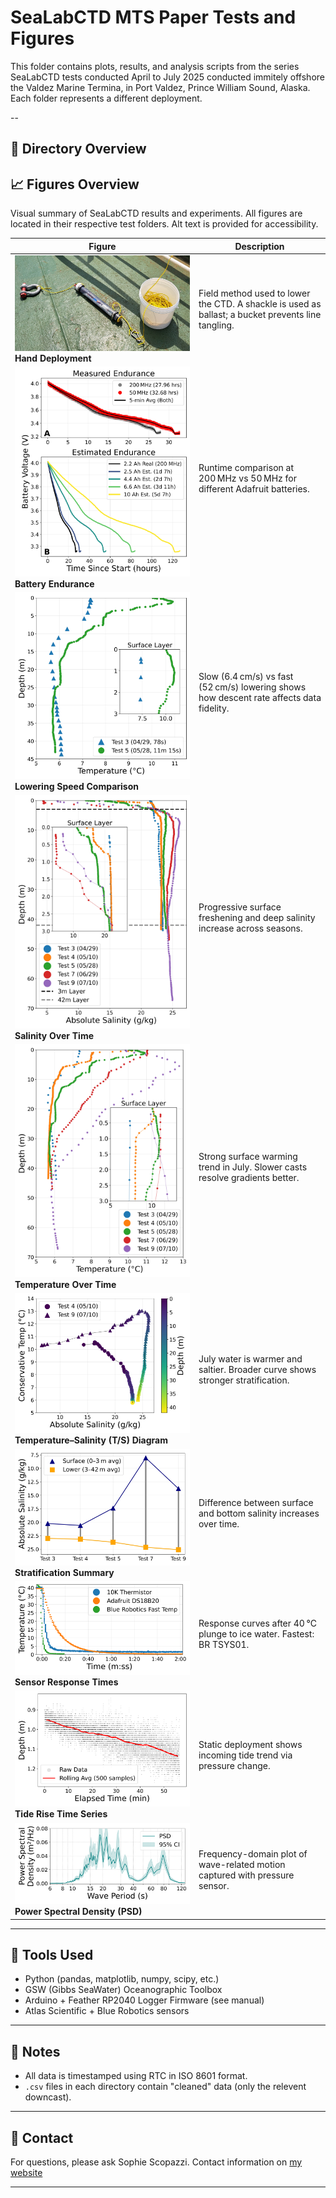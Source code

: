 # SeaLabCTD MTS Paper Tests and Figures

This folder contains plots, results, and analysis scripts from the series SeaLabCTD tests conducted April to July 2025 conducted immitely offshore the Valdez Marine Termina, in Port Valdez, Prince William Sound, Alaska. Each folder represents a different deployment.

--

## 📁 Directory Overview

## 📈 Figures Overview

Visual summary of SeaLabCTD results and experiments. All figures are located in their respective test folders. Alt text is provided for accessibility.

| Figure | Description |
|--------|-------------|
| ![Hand deployment with SeaLabCTD, shackle and bucket for rope](handDeploymentMethod.jpg)<br>**Hand Deployment** | Field method used to lower the CTD. A shackle is used as ballast; a bucket prevents line tangling. |
| ![Battery test results showing endurance vs clock speed](10testEndurance/testEndurance_battV_real_and_estimate.jpg)<br>**Battery Endurance** | Runtime comparison at 200 MHz vs 50 MHz for different Adafruit batteries. |
| ![Deployment speed effect on data resolution](loweringSpeed/loweringSpeed_temp.jpg)<br>**Lowering Speed Comparison** | Slow (6.4 cm/s) vs fast (52 cm/s) lowering shows how descent rate affects data fidelity. |
| ![Salinity profiles from April to July, inset highlights surface layer](multiVMT/allTests_salt.jpg)<br>**Salinity Over Time** | Progressive surface freshening and deep salinity increase across seasons. |
| ![Temperature profiles from April to July, warmer surface over time](multiVMT/allTests_temp.jpg)<br>**Temperature Over Time** | Strong surface warming trend in July. Slower casts resolve gradients better. |
| ![T-S plot of two profiles, showing stratification increase](multiVMT/TS_combined_Test4_Test9.jpg)<br>**Temperature–Salinity (T/S) Diagram** | July water is warmer and saltier. Broader curve shows stronger stratification. |
| ![Bar chart of surface and deep salinity averages over time](multiVMT/allTests_stratification.jpg)<br>**Stratification Summary** | Difference between surface and bottom salinity increases over time. |
| ![Thermal response test of three sensors](12tempResponse/testTwelveTempResponse_mainplot_skinny.png)<br>**Sensor Response Times** | Response curves after 40 °C plunge to ice water. Fastest: BR TSYS01. |
| ![Pressure depth trace with long-period trend from tide](11durationTsunami/testElevenDuration_waves_.jpg)<br>**Tide Rise Time Series** | Static deployment shows incoming tide trend via pressure change. |
| ![PSD analysis of detrended depth data showing wave energy](11durationTsunami/PSD_plot_skinny.png)<br>**Power Spectral Density (PSD)** | Frequency-domain plot of wave-related motion captured with pressure sensor. |

---

## 🧰 Tools Used
- Python (pandas, matplotlib, numpy, scipy, etc.)
- GSW (Gibbs SeaWater) Oceanographic Toolbox
- Arduino + Feather RP2040 Logger Firmware (see manual)
- Atlas Scientific + Blue Robotics sensors
---

## 📎 Notes
- All data is timestamped using RTC in ISO 8601 format.
- `.csv` files in each directory contain "cleaned" data (only the relevent downcast).
---

## 🐚 Contact

For questions, please ask Sophie Scopazzi. Contact information on [my website](https://www.sophiescopazzi.com/)

---

